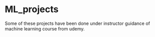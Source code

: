 # ML_projects
Some of these projects have been done under instructor guidance of machine learning course from udemy.
